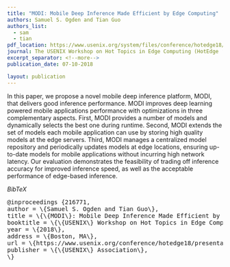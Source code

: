 ```yaml
---
title: "MODI: Mobile Deep Inference Made Efficient by Edge Computing"
authors: Samuel S. Ogden and Tian Guo
authors_list: 
  - sam
  - tian
pdf_location: https://www.usenix.org/system/files/conference/hotedge18/hotedge18-papers-ogden.pdf
journal: The USENIX Workshop on Hot Topics in Edge Computing (HotEdge ‘18)
excerpt_separator: <!--more-->
publication_date: 07-10-2018

layout: publication
---
```


In this paper, we propose a novel mobile deep inference platform, MODI, that delivers good inference performance. <!--more--> MODI improves deep learning powered mobile applications performance with optimizations in three complementary aspects. First, MODI provides a number of models and dynamically selects the best one during runtime. Second, MODI extends the set of models each mobile application can use by storing high quality models at the edge servers. Third, MODI manages a centralized model repository and periodically updates models at edge locations, ensuring up-to-date models for mobile applications without incurring high network latency. Our evaluation demonstrates the feasibility of trading off inference accuracy for improved inference speed, as well as the acceptable performance of edge-based inference.

_BibTeX_
<pre>
@inproceedings {216771,
author = \{Samuel S. Ogden and Tian Guo\},
title = \{\{MODI\}: Mobile Deep Inference Made Efficient by Edge Computing\},
booktitle = \{\{USENIX\} Workshop on Hot Topics in Edge Computing (HotEdge 18)\},
year = \{2018\},
address = \{Boston, MA\},
url = \{https://www.usenix.org/conference/hotedge18/presentation/ogden\},
publisher = \{\{USENIX\} Association\},
\}
</pre>